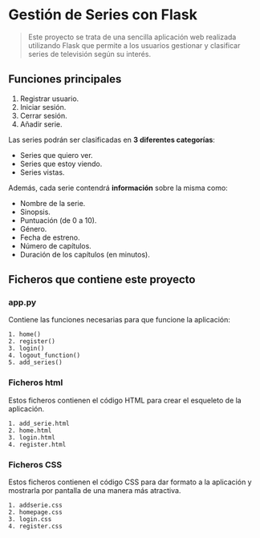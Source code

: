 # Gestión de Series con Flask

> Este proyecto se trata de una sencilla aplicación web realizada utilizando Flask que permite a 
los usuarios gestionar y clasificar series de televisión según su interés.

## Funciones principales
1. Registrar usuario.
2. Iniciar sesión.
3. Cerrar sesión.
4. Añadir serie.

Las series podrán ser clasificadas en **3 diferentes categorías**:
* Series que quiero ver.
* Series que estoy viendo.
* Series vistas.

Además, cada serie contendrá **información** sobre la misma como:
* Nombre de la serie.
* Sinopsis.
* Puntuación (de 0 a 10).
* Género.
* Fecha de estreno.
* Número de capítulos.
* Duración de los capítulos (en minutos).

## Ficheros que contiene este proyecto

### app.py
Contiene las funciones necesarias para que funcione la aplicación:
````
1. home()
2. register()
3. login()
4. logout_function()
5. add_series()
````

### Ficheros html
Estos ficheros contienen el código HTML para crear el esqueleto de la aplicación.
````
1. add_serie.html
2. home.html
3. login.html
4. register.html
````

### Ficheros CSS
Estos ficheros contienen el código CSS para dar formato a la aplicación y mostrarla por pantalla de
una manera más atractiva.
````
1. addserie.css
2. homepage.css
3. login.css
4. register.css
````
